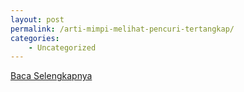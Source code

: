 ```yaml
---
layout: post
permalink: /arti-mimpi-melihat-pencuri-tertangkap/
categories:
    - Uncategorized
---
```


[Baca Selengkapnya](/02)